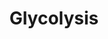 ---
annotations:
- id: PW:0000640
  parent: classic metabolic pathway
  type: Pathway Ontology
  value: glycolysis pathway
authors:
- Anwesha
- Sbohler
- Egonw
- MaintBot
- Mkutmon
- Larsgw
description: This pathway describes Glycolysis reactions in A. thaliana. The metabolic
  links with Sucrose metabolism, starch metabolism, Calvin Cycle, TCA Cycle (Krebs
  Cycle) and Chloroplastic Amino Acid Biosynthesis are represented. Protein identifiers
  for A. thaliana are from UNIPROT. The pathway is inspired from information drawn
  for Plant Physiology (Taiz  and Zeiger) Third Edition and KEGG Pathways.
last-edited: 2023-02-01
organisms:
- Arabidopsis thaliana
communities:
- Plants
redirect_from:
- /index.php/Pathway:WP2621
- /instance/WP2621
- /instance/WP2621_r125286
revision: r125286
schema-jsonld:
- '@context': https://schema.org/
  '@id': https://wikipathways.github.io/pathways/WP2621.html
  '@type': Dataset
  creator:
    '@type': Organization
    name: WikiPathways
  description: This pathway describes Glycolysis reactions in A. thaliana. The metabolic
    links with Sucrose metabolism, starch metabolism, Calvin Cycle, TCA Cycle (Krebs
    Cycle) and Chloroplastic Amino Acid Biosynthesis are represented. Protein identifiers
    for A. thaliana are from UNIPROT. The pathway is inspired from information drawn
    for Plant Physiology (Taiz  and Zeiger) Third Edition and KEGG Pathways.
  keywords:
  - ADP
  - ATP
  - ATP-dependent phosphofructokinase 1
  - ATP-dependent phosphofructokinase 2
  - ATP-dependent phosphofructokinase 3
  - ATP-dependent phosphofructokinase 6
  - ATP-dependent phosphofructokinase 7
  - Dihydroxyacetone phosphate
  - NAD+
  - NADH
  - NADP+
  - NADPH
  - PPi
  - PPi-dependent phosphofructokinase alpha 1
  - PPi-dependent phosphofructokinase alpha 2
  - PPi-dependent phosphofructokinase beta 1
  - PPi-dependent phosphofructokinase beta 2
  - Pi
  - enolase 2
  - enolase 3
  - fructose 1,6-bisphosphate
  - fructose 1,6-bisphosphate aldolase
  - fructose 6-phosphate
  - glucose
  - glucose 6-phosphate
  - glucose-6-phosphate isomerase
  - glyceraldahyde-3-phosphate
  - glyceraldehyde 3-phosphate dehydrogenase 1
  - glyceraldehyde 3-phosphate dehydrogenase 2
  - glycerate 1,3-bisphosphate
  - glycerate 2-phosphate
  - glycerate 3-phosphate
  - hexokinase 2
  - malate
  - malate dehydrogenase 1
  - malate dehydrogenase 2
  - malic enzyme 1
  - malic enzyme 2
  - malic enzyme 3
  - oxaloacetate
  - phosphoenolpyruvate
  - phosphoenolpyruvate carboxylase 1
  - phosphoenolpyruvate carboxylase 2
  - phosphoenolpyruvate carboxylase 3
  - phosphoenolpyruvate carboxylase 4
  - phosphoglycerate kinase
  - phosphoglycerate mutase 1
  - phosphoglycerate mutase 2
  - pyruvate
  - pyruvate kinase
  - triose phosphate isomerase
  license: CC0
  name: Glycolysis
seo: CreativeWork
title: Glycolysis
wpid: WP2621
---